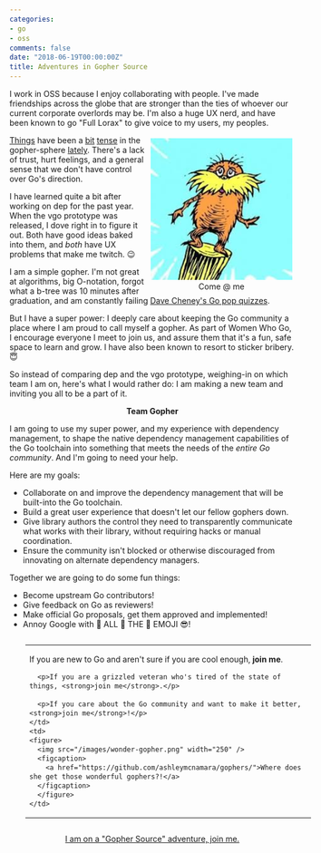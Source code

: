 ```yaml
---
categories:
- go
- oss
comments: false
date: "2018-06-19T00:00:00Z"
title: Adventures in Gopher Source
---
```


I work in OSS because I enjoy collaborating with people. I've made friendships
across the globe that are stronger than the ties of whoever our current corporate
overlords may be. I'm also a huge UX nerd, and have been known to go "Full Lorax"
to give voice to my users, my peoples.

<figure style="text-align: center; float: right; margin: 5px">
  <img src="/images/lorax.jpg" width="250" />
  <figcaption>
    Come @ me
  </figcaption>
</figure>

[Things](https://github.com/golang/go/issues/24301)
have been a
[bit](https://sdboyer.io/blog/vgo-and-dep/)
[tense](http://codeengineered.com/blog/2018/golang-godep-to-vgo/)
in the gopher-sphere
[lately](https://twitter.com/hashtag/gopanelIS).
There's a lack of trust,
hurt feelings, and a general sense that we don't have control over Go's direction.

I have learned quite a bit after working on dep for the past year. When the
vgo prototype was released, I dove right in to figure it out. Both have good ideas
baked into them, and _both_ have UX problems that make me twitch. 😉

I am a simple gopher. I'm not great at algorithms, big O-notation, forgot what a
b-tree was 10 minutes after graduation, and am constantly failing [Dave Cheney's
Go pop quizzes](https://dave.cheney.net/tag/pop-quiz).

But I have a super power: I deeply care about keeping
the Go community a place where I am proud to call myself a gopher. As part of Women
Who Go, I encourage everyone I meet to join us, and assure
them that it's a fun, safe space to learn and grow. I have also been known to resort
to sticker bribery. 😇

So instead of comparing dep and the vgo prototype, weighing-in on which team I am
on, here's what I would rather do: I am making a new team and inviting you all to be a part of it.

<p style="text-align: center; font-weight: bold;">Team Gopher</p>

I am going to use my super power, and my experience with dependency
management, to shape the native dependency management capabilities of the Go toolchain
into something that meets the needs of the _entire Go community_. And I'm going to
need your help.

Here are my goals:
* Collaborate on and improve the dependency management that will be built-into the Go toolchain.
* Build a great user experience that doesn't let our fellow gophers down.
* Give library authors the control they need to transparently communicate what works
  with their library, without requiring hacks or manual coordination.
* Ensure the community isn't blocked or otherwise discouraged from innovating on alternate
  dependency managers.

Together we are going to do some fun things:

* Become upstream Go contributors!
* Give feedback on Go as reviewers!
* Make official Go proposals, get them approved and implemented!
* Annoy Google with 💖 ALL 🦄 THE 🌈 EMOJI 😎!

<table style="margin: 2em; width: 100%">
  <tr>
    <td style="vertical-align: middle">
      <p>If you are new to Go and aren't sure if you are cool enough, <strong>join me</strong>.</p>

      <p>If you are a grizzled veteran who's tired of the state of things, <strong>join me</strong>.</p>

      <p>If you care about the Go community and want to make it better, <strong>join me</strong>!</p>
    </td>
    <td>
    <figure>
      <img src="/images/wonder-gopher.png" width="250" />
      <figcaption>
        <a href="https://github.com/ashleymcnamara/gophers/">Where does she get those wonderful gophers?!</a>
      </figcaption>
      </figure>
    </td>
</tr>
</table>

<p style="text-align: center"><a href="https://forum.golangbridge.org/t/let-the-gopher-source-adventure-begin/9604">I am on a "Gopher Source" adventure, join me.</a></p>
